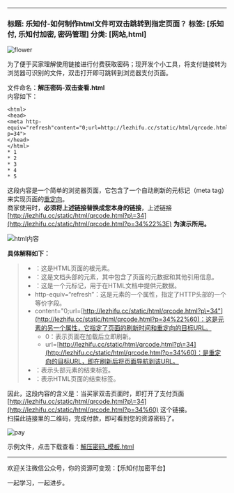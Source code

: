 





---


### 标题: 乐知付\-如何制作html文件可双击跳转到指定页面？ 标签: \[乐知付, 乐知付加密, 密码管理] 分类: \[网站,html]


![flower](https://i-blog.csdnimg.cn/blog_migrate/1442d1ca5e2f623e04818c12b0b3ff17.png)


为了便于买家理解使用链接进行付费获取密码；现开发个小工具，将支付链接转为浏览器可识别的文件，双击打开即可跳转到浏览器支付页面。


文件命名：**解压密码\-双击查看.html**  
 内容如下：



```
<html>
<head>
<meta http-equiv="refresh"content="0;url=http://lezhifu.cc/static/html/qrcode.html?p=34">
</head>
</html>
* 1
* 2
* 3
* 4
* 5

```

这段内容是一个简单的浏览器页面，它包含了一个自动刷新的元标记（meta tag）来实现页面的[重定向](https://so.csdn.net/so/search?q=%E9%87%8D%E5%AE%9A%E5%90%91&spm=1001.2101.3001.7020)。  
 商家使用时，**必须将上述链接替换成您本身的链接**，上述链接 [http://lezhifu.cc/static/html/qrcode.html?p\=34](http://lezhifu.cc/static/html/qrcode.html?p=34%22%3E) **为演示所用。**


![html内容](https://i-blog.csdnimg.cn/blog_migrate/2b5378d0c3a93457a7599f0440bad393.png)


**具体解释如下：**



> * ：这是HTML页面的根元素。
> * ：这是文档头部的元素，其中包含了页面的元数据和其他引用信息。
> * ：这是一个元标记，用于在HTML文档中提供元数据。
> * http\-equiv\=“refresh”：这是元素的一个属性，指定了HTTP头部的一个等价字段。
> * content\="0;url\=[http://lezhifu.cc/static/html/qrcode.html?p\=34"](http://lezhifu.cc/static/html/qrcode.html?p=34%22%60)：这是元素的另一个属性，它指定了页面的刷新时间和重定向的目标URL。
> 	+ 0：表示页面在加载后立即刷新。
> 	+ url\=[http://lezhifu.cc/static/html/qrcode.html?p\=34](http://lezhifu.cc/static/html/qrcode.html?p=34%60)：是重定向的目标URL，即在刷新后将页面导航到该URL。
> * ：表示头部元素的结束标签。
> * ：表示HTML页面的结束标签。


因此，这段内容的含义是：当买家双击页面时，即打开了支付页面 [http://lezhifu.cc/static/html/qrcode.html?p\=34](http://lezhifu.cc/static/html/qrcode.html?p=34%60) 这个链接。  
 扫描此链接里的二维码，完成付款，即可看到您的资源密码了。


![pay](https://i-blog.csdnimg.cn/blog_migrate/0ce21882fdc8b511343e86bb62c28c8b.png)


示例文件，点击下载查看：[解压密码\_模板.html](https://lezhifu.cc/help/%E8%A7%A3%E5%8E%8B%E5%AF%86%E7%A0%81_%E6%A8%A1%E6%9D%BF.html)




---


欢迎关注微信公众号，你的资源可变现：【乐知付加密平台】


一起学习，一起进步。  
 


